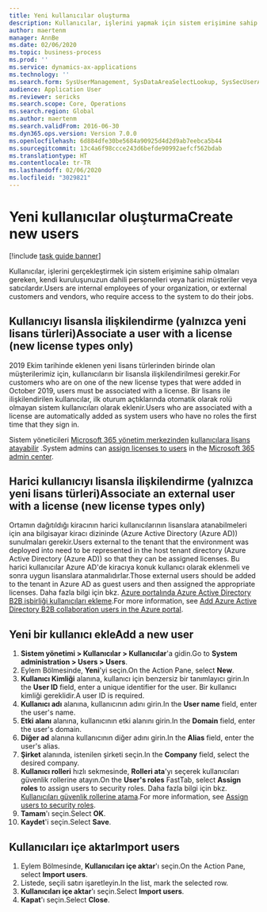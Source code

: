 ```yaml
---
title: Yeni kullanıcılar oluşturma
description: Kullanıcılar, işlerini yapmak için sistem erişimine sahip olmaları gereken, kendi kuruluşunuzun dahili personelleri veya harici müşteriler veya satıcılardır.
author: maertenm
manager: AnnBe
ms.date: 02/06/2020
ms.topic: business-process
ms.prod: ''
ms.service: dynamics-ax-applications
ms.technology: ''
ms.search.form: SysUserManagement, SysDataAreaSelectLookup, SysSecUserAddRoles, SysUserMSODSUserImport
audience: Application User
ms.reviewer: sericks
ms.search.scope: Core, Operations
ms.search.region: Global
ms.author: maertenm
ms.search.validFrom: 2016-06-30
ms.dyn365.ops.version: Version 7.0.0
ms.openlocfilehash: 6d884dfe30be5684a90925d4d2d9ab7eebca5b44
ms.sourcegitcommit: 13c4a6f98ccce243d6befde90992aefcf562bdab
ms.translationtype: HT
ms.contentlocale: tr-TR
ms.lasthandoff: 02/06/2020
ms.locfileid: "3029821"
---
```

# <a name="create-new-users"></a><span data-ttu-id="29985-103">Yeni kullanıcılar oluşturma</span><span class="sxs-lookup"><span data-stu-id="29985-103">Create new users</span></span>

[!include [task guide banner](../../includes/task-guide-banner.md)]

<span data-ttu-id="29985-104">Kullanıcılar, işlerini gerçekleştirmek için sistem erişimine sahip olmaları gereken, kendi kuruluşunuzun dahili personelleri veya harici müşteriler veya satıcılardır.</span><span class="sxs-lookup"><span data-stu-id="29985-104">Users are internal employees of your organization, or external customers and vendors, who require access to the system to do their jobs.</span></span>

## <a name="associate-a-user-with-a-license-new-license-types-only"></a><span data-ttu-id="29985-105">Kullanıcıyı lisansla ilişkilendirme (yalnızca yeni lisans türleri)</span><span class="sxs-lookup"><span data-stu-id="29985-105">Associate a user with a license (new license types only)</span></span>
<span data-ttu-id="29985-106">2019 Ekim tarihinde eklenen yeni lisans türlerinden birinde olan müşterilerimiz için, kullanıcıların bir lisansla ilişkilendirilmesi gerekir.</span><span class="sxs-lookup"><span data-stu-id="29985-106">For customers who are on one of the new license types that were added in October 2019, users must be associated with a license.</span></span> <span data-ttu-id="29985-107">Bir lisans ile ilişkilendirilen kullanıcılar, ilk oturum açtıklarında otomatik olarak rolü olmayan sistem kullanıcıları olarak eklenir.</span><span class="sxs-lookup"><span data-stu-id="29985-107">Users who are associated with a license are automatically added as system users who have no roles the first time that they sign in.</span></span>

<span data-ttu-id="29985-108">Sistem yöneticileri [Microsoft 365 yönetim merkezinden](https://docs.microsoft.com/office365/admin/admin-overview/about-the-admin-center?view=o365-worldwide) [kullanıcılara lisans atayabilir](https://docs.microsoft.com/office365/admin/subscriptions-and-billing/assign-licenses-to-users?view=o365-worldwide) .</span><span class="sxs-lookup"><span data-stu-id="29985-108">System admins can [assign licenses to users](https://docs.microsoft.com/office365/admin/subscriptions-and-billing/assign-licenses-to-users?view=o365-worldwide) in the [Microsoft 365 admin center](https://docs.microsoft.com/office365/admin/admin-overview/about-the-admin-center?view=o365-worldwide).</span></span>

## <a name="associate-an-external-user-with-a-license-new-license-types-only"></a><span data-ttu-id="29985-109">Harici kullanıcıyı lisansla ilişkilendirme (yalnızca yeni lisans türleri)</span><span class="sxs-lookup"><span data-stu-id="29985-109">Associate an external user with a license (new license types only)</span></span>
<span data-ttu-id="29985-110">Ortamın dağıtıldığı kiracının harici kullanıcılarının lisanslara atanabilmeleri için ana bilgisayar kiracı dizininde (Azure Active Directory (Azure AD)) sunulmaları gerekir.</span><span class="sxs-lookup"><span data-stu-id="29985-110">Users external to the tenant that the environment was deployed into need to be represented in the host tenant directory (Azure Active Directory (Azure AD)) so that they can be assigned licenses.</span></span> <span data-ttu-id="29985-111">Bu harici kullanıcılar Azure AD'de kiracıya konuk kullanıcı olarak eklenmeli ve sonra uygun lisanslara atanmalıdırlar.</span><span class="sxs-lookup"><span data-stu-id="29985-111">Those external users should be added to the tenant in Azure AD as guest users and then assigned the appropriate licenses.</span></span> <span data-ttu-id="29985-112">Daha fazla bilgi için bkz. [Azure portalında Azure Active Directory B2B işbirliği kullanıcıları ekleme](https://docs.microsoft.com/azure/active-directory/b2b/add-users-administrator).</span><span class="sxs-lookup"><span data-stu-id="29985-112">For more information, see [Add Azure Active Directory B2B collaboration users in the Azure portal](https://docs.microsoft.com/azure/active-directory/b2b/add-users-administrator).</span></span>

## <a name="add-a-new-user"></a><span data-ttu-id="29985-113">Yeni bir kullanıcı ekle</span><span class="sxs-lookup"><span data-stu-id="29985-113">Add a new user</span></span>
1. <span data-ttu-id="29985-114">**Sistem yönetimi \> Kullanıcılar \> Kullanıcılar**'a gidin.</span><span class="sxs-lookup"><span data-stu-id="29985-114">Go to **System administration \> Users \> Users**.</span></span>
2. <span data-ttu-id="29985-115">Eylem Bölmesinde, **Yeni**'yi seçin.</span><span class="sxs-lookup"><span data-stu-id="29985-115">On the Action Pane, select **New**.</span></span>
3. <span data-ttu-id="29985-116">**Kullanıcı Kimliği** alanına, kullanıcı için benzersiz bir tanımlayıcı girin.</span><span class="sxs-lookup"><span data-stu-id="29985-116">In the **User ID** field, enter a unique identifier for the user.</span></span> <span data-ttu-id="29985-117">Bir kullanıcı kimliği gereklidir.</span><span class="sxs-lookup"><span data-stu-id="29985-117">A user ID is required.</span></span>  
4. <span data-ttu-id="29985-118">**Kullanıcı adı** alanına, kullanıcının adını girin.</span><span class="sxs-lookup"><span data-stu-id="29985-118">In the **User name** field, enter the user's name.</span></span>  
5. <span data-ttu-id="29985-119">**Etki alanı** alanına, kullanıcının etki alanını girin.</span><span class="sxs-lookup"><span data-stu-id="29985-119">In the **Domain** field, enter the user's domain.</span></span>  
6. <span data-ttu-id="29985-120">**Diğer ad** alanına kullanıcının diğer adını girin.</span><span class="sxs-lookup"><span data-stu-id="29985-120">In the **Alias** field, enter the user's alias.</span></span>  
7. <span data-ttu-id="29985-121">**Şirket** alanında, istenilen şirketi seçin.</span><span class="sxs-lookup"><span data-stu-id="29985-121">In the **Company** field, select the desired company.</span></span> 
8. <span data-ttu-id="29985-122">**Kullanıcı rolleri** hızlı sekmesinde, **Rolleri ata**'yı seçerek kullanıcıları güvenlik rollerine atayın.</span><span class="sxs-lookup"><span data-stu-id="29985-122">On the **User's roles** FastTab, select **Assign roles** to assign users to security roles.</span></span> <span data-ttu-id="29985-123">Daha fazla bilgi için bkz. [Kullanıcıları güvenlik rollerine atama](assign-users-security-roles.md).</span><span class="sxs-lookup"><span data-stu-id="29985-123">For more information, see [Assign users to security roles](assign-users-security-roles.md).</span></span>
9. <span data-ttu-id="29985-124">**Tamam**'ı seçin.</span><span class="sxs-lookup"><span data-stu-id="29985-124">Select **OK**.</span></span>
10. <span data-ttu-id="29985-125">**Kaydet**'i seçin.</span><span class="sxs-lookup"><span data-stu-id="29985-125">Select **Save**.</span></span>

## <a name="import-users"></a><span data-ttu-id="29985-126">Kullanıcıları içe aktar</span><span class="sxs-lookup"><span data-stu-id="29985-126">Import users</span></span>
1. <span data-ttu-id="29985-127">Eylem Bölmesinde, **Kullanıcıları içe aktar**'ı seçin.</span><span class="sxs-lookup"><span data-stu-id="29985-127">On the Action Pane, select **Import users**.</span></span>
2. <span data-ttu-id="29985-128">Listede, seçili satırı işaretleyin.</span><span class="sxs-lookup"><span data-stu-id="29985-128">In the list, mark the selected row.</span></span>
3. <span data-ttu-id="29985-129">**Kullanıcıları içe aktar**'ı seçin.</span><span class="sxs-lookup"><span data-stu-id="29985-129">Select **Import users**.</span></span>
4. <span data-ttu-id="29985-130">**Kapat**'ı seçin.</span><span class="sxs-lookup"><span data-stu-id="29985-130">Select **Close**.</span></span>

